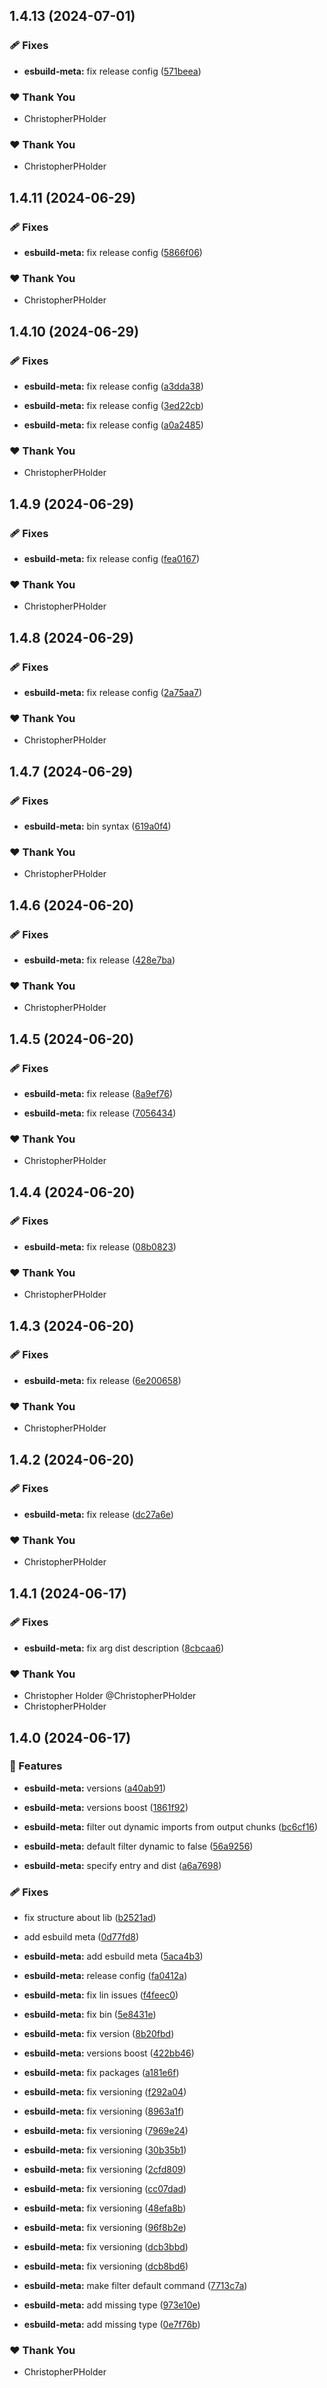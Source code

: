 ## 1.4.13 (2024-07-01)


### 🩹 Fixes

- **esbuild-meta:** fix release config ([571beea](https://github.com/ChristopherPHolder/app-speed/commit/571beea))


### ❤️  Thank You

- ChristopherPHolder

### ❤️  Thank You

- ChristopherPHolder

## 1.4.11 (2024-06-29)


### 🩹 Fixes

- **esbuild-meta:** fix release config ([5866f06](https://github.com/ChristopherPHolder/app-speed/commit/5866f06))


### ❤️  Thank You

- ChristopherPHolder

## 1.4.10 (2024-06-29)


### 🩹 Fixes

- **esbuild-meta:** fix release config ([a3dda38](https://github.com/ChristopherPHolder/app-speed/commit/a3dda38))

- **esbuild-meta:** fix release config ([3ed22cb](https://github.com/ChristopherPHolder/app-speed/commit/3ed22cb))

- **esbuild-meta:** fix release config ([a0a2485](https://github.com/ChristopherPHolder/app-speed/commit/a0a2485))


### ❤️  Thank You

- ChristopherPHolder

## 1.4.9 (2024-06-29)


### 🩹 Fixes

- **esbuild-meta:** fix release config ([fea0167](https://github.com/ChristopherPHolder/app-speed/commit/fea0167))


### ❤️  Thank You

- ChristopherPHolder

## 1.4.8 (2024-06-29)


### 🩹 Fixes

- **esbuild-meta:** fix release config ([2a75aa7](https://github.com/ChristopherPHolder/app-speed/commit/2a75aa7))


### ❤️  Thank You

- ChristopherPHolder

## 1.4.7 (2024-06-29)


### 🩹 Fixes

- **esbuild-meta:** bin syntax ([619a0f4](https://github.com/ChristopherPHolder/app-speed/commit/619a0f4))


### ❤️  Thank You

- ChristopherPHolder

## 1.4.6 (2024-06-20)


### 🩹 Fixes

- **esbuild-meta:** fix release ([428e7ba](https://github.com/ChristopherPHolder/app-speed/commit/428e7ba))


### ❤️  Thank You

- ChristopherPHolder

## 1.4.5 (2024-06-20)


### 🩹 Fixes

- **esbuild-meta:** fix release ([8a9ef76](https://github.com/ChristopherPHolder/app-speed/commit/8a9ef76))

- **esbuild-meta:** fix release ([7056434](https://github.com/ChristopherPHolder/app-speed/commit/7056434))


### ❤️  Thank You

- ChristopherPHolder

## 1.4.4 (2024-06-20)


### 🩹 Fixes

- **esbuild-meta:** fix release ([08b0823](https://github.com/ChristopherPHolder/app-speed/commit/08b0823))


### ❤️  Thank You

- ChristopherPHolder

## 1.4.3 (2024-06-20)


### 🩹 Fixes

- **esbuild-meta:** fix release ([6e200658](https://github.com/ChristopherPHolder/app-speed/commit/6e200658))


### ❤️  Thank You

- ChristopherPHolder

## 1.4.2 (2024-06-20)


### 🩹 Fixes

- **esbuild-meta:** fix release ([dc27a6e](https://github.com/ChristopherPHolder/app-speed/commit/dc27a6e))


### ❤️  Thank You

- ChristopherPHolder

## 1.4.1 (2024-06-17)


### 🩹 Fixes

- **esbuild-meta:** fix arg dist description ([8cbcaa6](https://github.com/ChristopherPHolder/app-speed/commit/8cbcaa6))


### ❤️  Thank You

- Christopher Holder @ChristopherPHolder
- ChristopherPHolder

## 1.4.0 (2024-06-17)


### 🚀 Features

- **esbuild-meta:** versions ([a40ab91](https://github.com/ChristopherPHolder/app-speed/commit/a40ab91))

- **esbuild-meta:** versions boost ([1861f92](https://github.com/ChristopherPHolder/app-speed/commit/1861f92))

- **esbuild-meta:** filter out dynamic imports from output chunks ([bc6cf16](https://github.com/ChristopherPHolder/app-speed/commit/bc6cf16))

- **esbuild-meta:** default filter dynamic to false ([56a9256](https://github.com/ChristopherPHolder/app-speed/commit/56a9256))

- **esbuild-meta:** specify entry and dist ([a6a7698](https://github.com/ChristopherPHolder/app-speed/commit/a6a7698))


### 🩹 Fixes

- fix structure about lib ([b2521ad](https://github.com/ChristopherPHolder/app-speed/commit/b2521ad))

- add esbuild meta ([0d77fd8](https://github.com/ChristopherPHolder/app-speed/commit/0d77fd8))

- **esbuild-meta:** add esbuild meta ([5aca4b3](https://github.com/ChristopherPHolder/app-speed/commit/5aca4b3))

- **esbuild-meta:** release config ([fa0412a](https://github.com/ChristopherPHolder/app-speed/commit/fa0412a))

- **esbuild-meta:** fix lin issues ([f4feec0](https://github.com/ChristopherPHolder/app-speed/commit/f4feec0))

- **esbuild-meta:** fix bin ([5e8431e](https://github.com/ChristopherPHolder/app-speed/commit/5e8431e))

- **esbuild-meta:** fix version ([8b20fbd](https://github.com/ChristopherPHolder/app-speed/commit/8b20fbd))

- **esbuild-meta:** versions boost ([422bb46](https://github.com/ChristopherPHolder/app-speed/commit/422bb46))

- **esbuild-meta:** fix packages ([a181e6f](https://github.com/ChristopherPHolder/app-speed/commit/a181e6f))

- **esbuild-meta:** fix versioning ([f292a04](https://github.com/ChristopherPHolder/app-speed/commit/f292a04))

- **esbuild-meta:** fix versioning ([8963a1f](https://github.com/ChristopherPHolder/app-speed/commit/8963a1f))

- **esbuild-meta:** fix versioning ([7969e24](https://github.com/ChristopherPHolder/app-speed/commit/7969e24))

- **esbuild-meta:** fix versioning ([30b35b1](https://github.com/ChristopherPHolder/app-speed/commit/30b35b1))

- **esbuild-meta:** fix versioning ([2cfd809](https://github.com/ChristopherPHolder/app-speed/commit/2cfd809))

- **esbuild-meta:** fix versioning ([cc07dad](https://github.com/ChristopherPHolder/app-speed/commit/cc07dad))

- **esbuild-meta:** fix versioning ([48efa8b](https://github.com/ChristopherPHolder/app-speed/commit/48efa8b))

- **esbuild-meta:** fix versioning ([96f8b2e](https://github.com/ChristopherPHolder/app-speed/commit/96f8b2e))

- **esbuild-meta:** fix versioning ([dcb3bbd](https://github.com/ChristopherPHolder/app-speed/commit/dcb3bbd))

- **esbuild-meta:** fix versioning ([dcb8bd6](https://github.com/ChristopherPHolder/app-speed/commit/dcb8bd6))

- **esbuild-meta:** make filter default command ([7713c7a](https://github.com/ChristopherPHolder/app-speed/commit/7713c7a))

- **esbuild-meta:** add missing type ([973e10e](https://github.com/ChristopherPHolder/app-speed/commit/973e10e))

- **esbuild-meta:** add missing type ([0e7f76b](https://github.com/ChristopherPHolder/app-speed/commit/0e7f76b))


### ❤️  Thank You

- ChristopherPHolder
